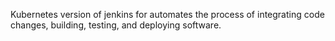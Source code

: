 Kubernetes version of jenkins for automates the process of integrating code changes, building, testing, and deploying software.
